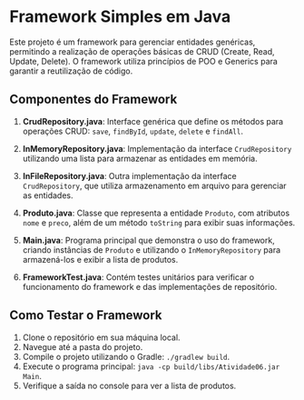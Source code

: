 # Framework Simples em Java

Este projeto é um framework para gerenciar entidades genéricas, permitindo a realização de operações básicas de CRUD (Create, Read, Update, Delete). O framework utiliza princípios de POO e Generics para garantir a reutilização de código.


## Componentes do Framework

1. **CrudRepository.java**: Interface genérica que define os métodos para operações CRUD: `save`, `findById`, `update`, `delete` e `findAll`.

2. **InMemoryRepository.java**: Implementação da interface `CrudRepository` utilizando uma lista para armazenar as entidades em memória.

3. **InFileRepository.java**: Outra implementação da interface `CrudRepository`, que utiliza armazenamento em arquivo para gerenciar as entidades.

4. **Produto.java**: Classe que representa a entidade `Produto`, com atributos `nome` e `preco`, além de um método `toString` para exibir suas informações.

5. **Main.java**: Programa principal que demonstra o uso do framework, criando instâncias de `Produto` e utilizando o `InMemoryRepository` para armazená-los e exibir a lista de produtos.

6. **FrameworkTest.java**: Contém testes unitários para verificar o funcionamento do framework e das implementações de repositório.

## Como Testar o Framework

1. Clone o repositório em sua máquina local.
2. Navegue até a pasta do projeto.
3. Compile o projeto utilizando o Gradle: `./gradlew build`.
4. Execute o programa principal: `java -cp build/libs/Atividade06.jar Main`.
5. Verifique a saída no console para ver a lista de produtos.
